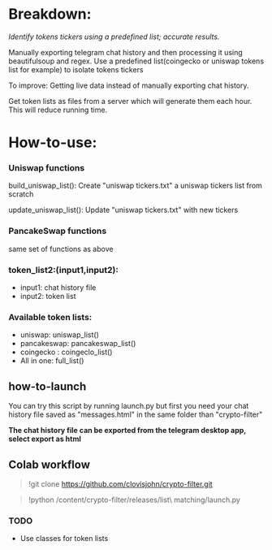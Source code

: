 # Breakdown:

*Identify tokens tickers using a predefined list; accurate results.*

Manually exporting telegram chat history and then processing it using beautifulsoup and regex. Use a predefined list(coingecko or uniswap tokens list for example)
to isolate tokens tickers

To improve: 
Getting live data instead of manually exporting chat history.

Get token lists as files from  a server which will generate them each hour. This will reduce running time.


# How-to-use:
### Uniswap functions
build_uniswap_list(): Create "uniswap tickers.txt" a uniswap tickers list from scratch

update_uniswap_list(): Update "uniswap tickers.txt" with new tickers

### PancakeSwap functions
same set of functions as above

### token_list2:(input1,input2):
* input1: chat history file
* input2: token list
### Available token lists:
  * uniswap: uniswap_list()
  * pancakeswap: pancakeswap_list()
  * coingecko : coingeclo_list()
  * All in one: full_list()

## how-to-launch
You can try this script by running launch.py but first you need your chat history file saved as "messages.html" in the same folder than "crypto-filter"

**The chat history file can be exported from the telegram desktop app, select export as html**

## Colab workflow
>!git clone https://github.com/clovisjohn/crypto-filter.git

>!python /content/crypto-filter/releases/list\ matching/launch.py

### TODO
- Use classes for token lists
